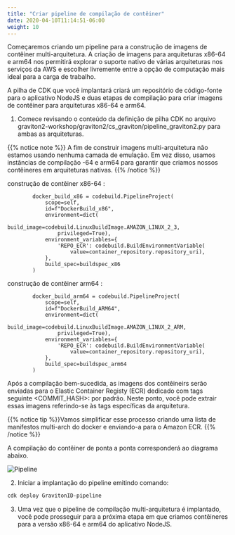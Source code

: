```yaml
---
title: "Criar pipeline de compilação de contêiner"
date: 2020-04-10T11:14:51-06:00
weight: 10
---
```


Começaremos criando um pipeline para a construção de imagens de contêiner multi-arquitetura. A criação de imagens para arquiteturas x86-64 e arm64 nos permitirá explorar o suporte nativo de várias arquiteturas nos serviços da AWS e escolher livremente entre a opção de computação mais ideal para a carga de trabalho.

A pilha de CDK que você implantará criará um repositório de código-fonte para o aplicativo NodeJS e duas etapas de compilação para criar imagens de contêiner para arquiteturas x86-64 e arm64.

1. Comece revisando o conteúdo da definição de pilha CDK no arquivo graviton2-workshop/graviton2/cs_graviton/pipeline_graviton2.py para ambas as arquiteturas.

{{% notice note %}}
A fim de construir imagens multi-arquitetura não estamos usando nenhuma camada de emulação. Em vez disso, usamos instâncias de compilação -64 e arm64 para garantir que criamos nossos contêineres em arquiteturas nativas.
{{% /notice %}}

construção de contêiner x86-64 : 
```
        docker_build_x86 = codebuild.PipelineProject(
            scope=self,
            id=f"DockerBuild_x86",
            environment=dict(
                build_image=codebuild.LinuxBuildImage.AMAZON_LINUX_2_3,
                privileged=True),
            environment_variables={
                'REPO_ECR': codebuild.BuildEnvironmentVariable(
                    value=container_repository.repository_uri),
            },
            build_spec=buildspec_x86
        )
```
construção de contêiner arm64 : 
```
        docker_build_arm64 = codebuild.PipelineProject(
            scope=self,
            id=f"DockerBuild_ARM64",
            environment=dict(
                build_image=codebuild.LinuxBuildImage.AMAZON_LINUX_2_ARM,
                privileged=True),
            environment_variables={
                'REPO_ECR': codebuild.BuildEnvironmentVariable(
                    value=container_repository.repository_uri),
            },
            build_spec=buildspec_arm64
        )
```

Após a compilação bem-sucedida, as imagens dos contêineirs serão enviadas para o Elastic Container Registy (ECR) dedicado com tags seguinte <COMMIT_HASH>: <ARCH> por padrão. Neste ponto, você pode extrair essas imagens referindo-se às tags específicas da arquitetura.

{{% notice tip %}}Vamos simplificar esse processo criando uma lista de manifestos multi-arch do docker e enviando-a para o Amazon ECR.
{{% /notice %}}

A compilação do contêiner de ponta a ponta corresponderá ao diagrama abaixo.

![Pipeline](/images/Graviton-ID-diagrams-BuildPipeline.png)

2. Iniciar a implantação do pipeline emitindo comando: 
```bash
cdk deploy GravitonID-pipeline
```
3. Uma vez que o pipeline de compilação multi-arquitetura é implantado, você pode prosseguir para a próxima etapa em que criamos contêineres para a versão x86-64 e arm64 do aplicativo NodeJS.



